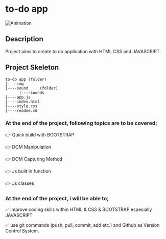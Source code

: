 # to-do app

![Animation](https://user-images.githubusercontent.com/99739515/172710857-72e1c4db-9d20-4295-9a1c-7b713d1e7dc7.gif)

## Description
Project aims to create to do application with HTML CSS and JAVASCRIPT.




## Project Skeleton 

```
to-do app (folder)
|----img
|----sound     (folder)    
      |----sounds
|----app.js  
|----index.html   
|----style.css
|----readme.md
```


### At the end of the project, following topics are to be covered;

👉 Quick build with BOOTSTRAP 

👉 DOM Manipulation

👉 DOM Capturing Method

👉 Js built in function

👉 Js classes


### At the end of the project, i will be able to;

✅ improve coding skills within HTML & CSS & BOOTSTRAP especially JAVASCRIPT

✅ use git commands (push, pull, commit, add etc.) and Github as Version Control System.

